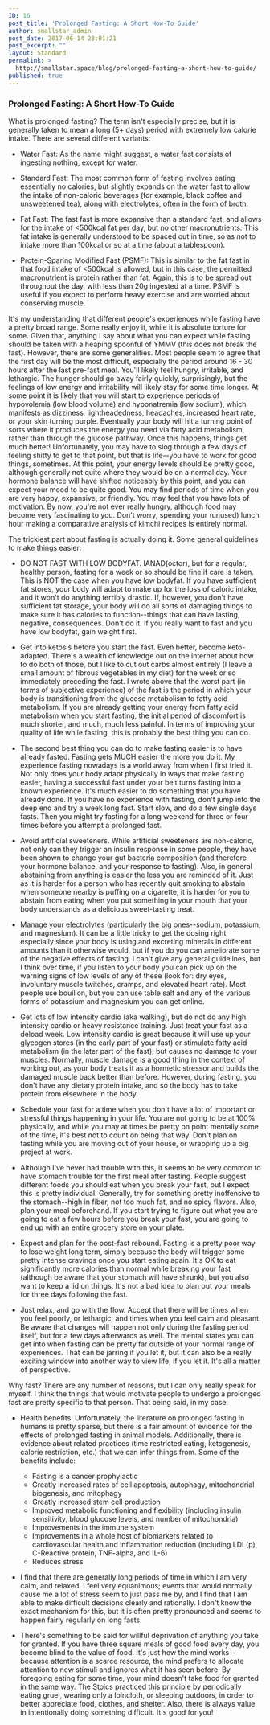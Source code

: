 ```yaml
---
ID: 16
post_title: 'Prolonged Fasting: A Short How-To Guide'
author: smallstar_admin
post_date: 2017-06-14 23:01:21
post_excerpt: ""
layout: Standard
permalink: >
  http://smallstar.space/blog/prolonged-fasting-a-short-how-to-guide/
published: true
---
```

### Prolonged Fasting: A Short How-To Guide

  What is prolonged fasting? The term isn't especially precise, but it is generally taken to mean a long (5+ days) period with extremely low calorie intake. There are several different variants:

  * Water Fast: As the name might suggest, a water fast consists of ingesting nothing, except for water.

  * Standard Fast: The most common form of fasting involves eating essentially no calories, but slightly expands on the water fast to allow the intake of non-caloric beverages (for example, black coffee and unsweetened tea), along with electrolytes, often in the form of broth.

  * Fat Fast: The fast fast is more expansive than a standard fast, and allows for the intake of <500kcal fat per day, but no other macronutrients. This fat intake is generally understood to be spaced out in time, so as not to intake more than 100kcal or so at a time (about a tablespoon).

  * Protein-Sparing Modified Fast (PSMF): This is similar to the fat fast in that food intake of <500kcal is allowed, but in this case, the permitted macronutrient is protein rather than fat. Again, this is to be spread out throughout the day, with less than 20g ingested at a time. PSMF is useful if you expect to perform heavy exercise and are worried about conserving muscle.


  It's my understanding that different people's experiences while fasting have a pretty broad range. Some really enjoy it, while it is absolute torture for some. Given that, anything I say about what you can expect while fasting should be taken with a heaping spoonful of YMMV (this does not break the fast). However, there are some generalities. Most people seem to agree that the first day will be the most difficult, especially the period around 16 - 30 hours after the last pre-fast meal. You'll likely feel hungry, irritable, and lethargic. The hunger should go away fairly quickly, surprisingly, but the feelings of low energy and irritability will likely  stay for some time longer. At some point it is likely that you will start to experience periods of hypovolemia (low blood volume) and hyponatremia (low sodium), which manifests as dizziness, lightheadedness, headaches, increased heart rate, or your skin turning purple. Eventually your body will hit a turning point of sorts where it produces the energy you need via fatty acid metabolism, rather than through the glucose pathway. Once this happens, things get much better! Unfortunately, you may have to slog through a few days of feeling shitty to get to that point, but that is life--you have to work for good things, sometimes. At this point, your energy levels should be pretty good, although generally not quite where they would be on a normal day. Your hormone balance will have shifted noticeably by this point, and you can expect your mood to be quite good. You may find periods of time when you are very happy, expansive, or friendly. You may feel that you have lots of motivation. By now, you're not ever really hungry, although food may become very fascinating to you. Don't worry, spending your (unused) lunch hour making a comparative analysis of kimchi recipes is entirely normal.

  The trickiest part about fasting is actually doing it. Some general guidelines to make things easier:

  * DO NOT FAST WITH LOW BODYFAT. IANAD(octor), but for a regular, healthy person, fasting for a week or so should be fine if care is taken. This is NOT the case when you have low bodyfat. If you have sufficient fat stores, your body will adapt to make up for the loss of caloric intake, and it won't do anything terribly drastic. If, however, you don't have sufficient fat storage, your body will do all sorts of damaging things to make sure it has calories to function--things that can have lasting, negative, consequences. Don't do it. If you really want to fast and you have low bodyfat, gain weight first.

  * Get into ketosis before you start the fast. Even better, become keto-adapted. There's a wealth of knowledge out on the internet about how to do both of those, but I like to cut out carbs almost entirely (I leave a small amount of fibrous vegetables in my diet) for the week or so immediately preceding the fast. I wrote above that the worst part (in terms of subjective experience) of the fast is the period in which your body is transitioning from the glucose metabolism to fatty acid metabolism. If you are already getting your energy from fatty acid metabolism when you start fasting, the initial period of discomfort is much shorter, and much, much less painful. In terms of improving your quality of life while fasting, this is probably the best thing you can do.

  * The second best thing you can do to make fasting easier is to have already fasted. Fasting gets MUCH easier the more you do it. My experience fasting nowadays is a world away from when I first tried it. Not only does your body adapt physically in ways that make fasting easier, having a successful fast under your belt turns fasting into a known experience. It's much easier to do something that you have already done. If you have no experience with fasting, don't jump into the deep end and try a week long fast. Start slow, and do a few single days fasts. Then you might try fasting for a long weekend for three or four times before you attempt a prolonged fast.

  * Avoid artificial sweeteners. While artificial sweeteners are non-caloric, not only can they trigger an insulin response in some people, they have been shown to change your gut bacteria composition (and therefore your hormone balance, and your response to fasting). Also, in general abstaining from anything is easier the less you are reminded of it. Just as it is harder for a person who has recently quit smoking to abstain when someone nearby is puffing on a cigarette, it is harder for you to abstain from eating when you put something in your mouth that your body understands as a delicious sweet-tasting treat.

  * Manage your electrolytes (particularly the big ones--sodium, potassium, and magnesium). It can be a little tricky to get the dosing right, especially since your body is using and excreting minerals in different amounts than it otherwise would, but if you do you can ameliorate some of the negative effects of fasting. I can't give any general guidelines, but I think over time, if you listen to your body you can pick up on the warning signs of low levels of any of these (look for: dry eyes, involuntary muscle twitches, cramps, and elevated heart rate). Most people use bouillon, but you can use table salt and any of the various forms of potassium and magnesium you can get online.

  * Get lots of low intensity cardio (aka walking), but do not do any high intensity cardio or heavy resistance training. Just treat your fast as a deload week. Low intensity cardio is great because it will use up your glycogen stores (in the early part of your fast) or stimulate fatty acid metabolism (in the later part of the fast), but causes no damage to your muscles. Normally, muscle damage is a good thing in the context of working out, as your body treats it as a hormetic stressor and builds the damaged muscle back better than before. However, during fasting, you don't have any dietary protein intake, and so the body has to take protein from elsewhere in the body.

  * Schedule your fast for a time when you don't have a lot of important or stressful things happening in your life. You are not going to be at 100% physically, and while you may at times be pretty on point mentally some of the time, it's best not to count on being that way. Don't plan on fasting while you are moving out of your house, or wrapping up a big project at work.

  * Although I've never had trouble with this, it seems to be very common to have stomach trouble for the first meal after fasting. People suggest different foods you should eat when you break your fast, but I expect this is pretty individual. Generally, try for something pretty inoffensive to the stomach--high in fiber, not too much fat, and no spicy flavors. Also, plan your meal beforehand. If you start trying to figure out what you are going to eat a few hours before you break your fast, you are going to end up with an entire grocery store on your plate.

  * Expect and plan for the post-fast rebound. Fasting is a pretty poor way to lose weight long term, simply because the body will trigger some pretty intense cravings once you start eating again. It's OK to eat significantly more calories than normal while breaking your fast (although be aware that your stomach will have shrunk), but you also want to keep a lid on things. It's not a bad idea to plan out your meals for three days following the fast.

  * Just relax, and go with the flow. Accept that there will be times when you feel poorly, or lethargic, and times when you feel calm and pleasant. Be aware that changes will happen not only during the fasting period itself, but for a few days afterwards as well. The mental states you can get into when fasting can be pretty far outside of your normal range of experiences. That can be jarring if you let it, but it can also be a really exciting window into another way to view life, if you let it. It's all a matter of perspective.

Why fast? There are any number of reasons, but I can only really speak for myself. I think the things that would motivate people to undergo a prolonged fast are pretty specific to that person. That being said, in my case:
  * Health benefits. Unfortunately, the literature on prolonged fasting in humans is pretty sparse, but there is a fair amount of evidence for the effects of prolonged fasting in animal models. Additionally, there is evidence about related practices (time restricted eating, ketogenesis, calorie restriction, etc.) that we can infer things from. Some of the benefits include:
    * Fasting is a cancer prophylactic
    * Greatly increased rates of cell apoptosis, autophagy, mitochondrial biogenesis, and mitophagy
    * Greatly increased stem cell production
    * Improved metabolic functioning and flexibility (including insulin sensitivity, blood glucose levels, and number of mitochondria)
    * Improvements in the immune system
    * Improvements in a whole host of biomarkers related to cardiovascular health and inflammation reduction (including LDL(p), C-Reactive protein, TNF-alpha, and IL-6)
    * Reduces stress


  * I find that there are generally long periods of time in which I am very calm, and relaxed. I feel very equanimous; events that would normally cause me a lot of stress seem to just pass me by, and I find that I am able to make difficult decisions clearly and rationally. I don't know the exact mechanism for this, but it is often pretty pronounced and seems to happen fairly regularly on long fasts.

  * There's something to be said for willful deprivation of anything you take for granted. If you have three square meals of good food every day, you become blind to the value of food. It's just how the mind works--because attention is a scarce resource, the mind prefers to allocate attention to new stimuli and ignores what it has seen before. By foregoing eating for some time, your mind doesn't take food for granted in the same way. The Stoics practiced this principle by periodically eating gruel, wearing only a loincloth, or sleeping outdoors, in order to better appreciate food, clothes, and shelter. Also, there is always value in intentionally doing something difficult. It's good for you!
